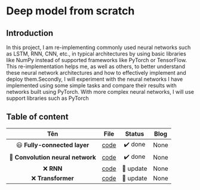 # Deep model from scratch 
 
## Introduction 

In this project, I am re-implementing commonly used neural networks such as LSTM, RNN, CNN, etc., in typical architectures by using basic libraries like NumPy instead of supported frameworks like PyTorch or TensorFlow. This re-implementation helps me, as well as others, to better understand these neural network architectures and how to effectively implement and deploy them.Secondly, I will experiment with the neural networks I have implemented using some simple tasks and compare their results with networks built using PyTorch. With more complex neural networks, I will use support libraries such as PyTorch


## Table of content 

| **Tên**   | **File**   | **Status**  | **Blog**     |
|:---------:|:----------:|:-----------:|:------------:|
| 😃 **Fully-connected layer** | [code](deepmodel/nnets) | ✔️ done | None    |
| 🚧 **Convolution neural network** | [code](deepmodel/nnets/layers/layer.py) | ✔️ done| None    |
| ❌ **RNN** | [code]() | 🔄 update   | None    |
| ❌ **Transformer** | [code](deepmodel/transformer) | 🔄 update   | None    |


